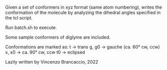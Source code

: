 Given a set of conformers in xyz format (same atom numbering), writes the conformation of the molecule by analyzing the dihedral angles specified in the tcl script.

Run batch.sh to execute.

Some sample conformers of diglyme are included.

Conformations are marked as:
t -> trans
g, g0 -> gauche (ca. 60° cw, ccw)
x, x0 -> ca. 90° cw, ccw
t0 -> eclipsed

Lazily written by Vincenzo Brancaccio, 2022
